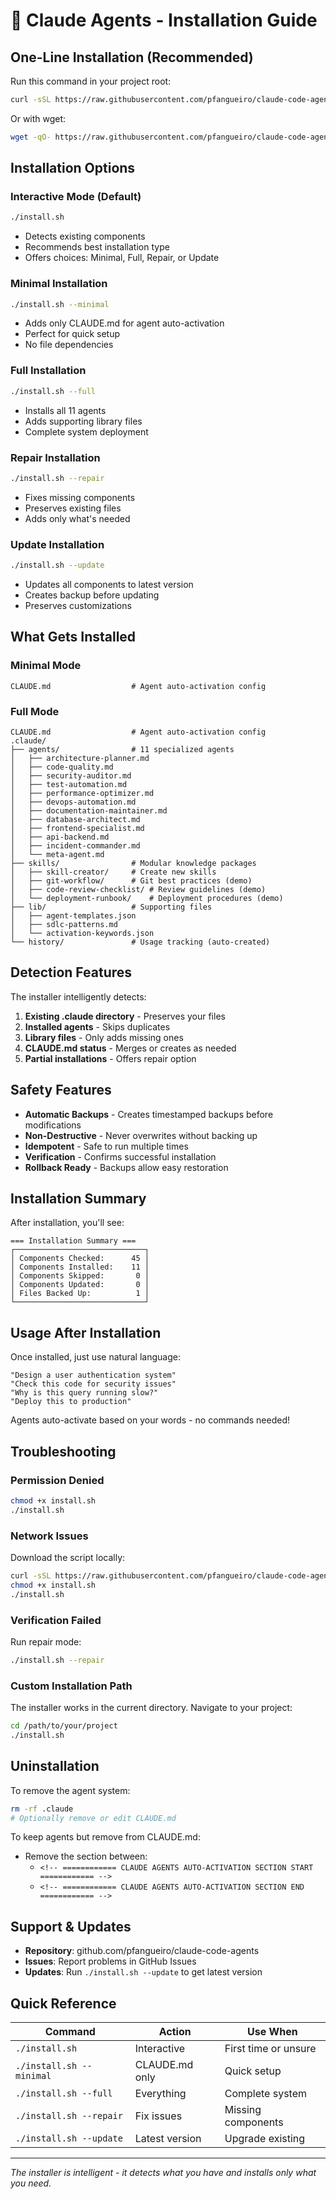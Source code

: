 # 🚀 Claude Agents - Installation Guide

## One-Line Installation (Recommended)

Run this command in your project root:

```bash
curl -sSL https://raw.githubusercontent.com/pfangueiro/claude-code-agents/main/install.sh | bash
```

Or with wget:

```bash
wget -qO- https://raw.githubusercontent.com/pfangueiro/claude-code-agents/main/install.sh | bash
```

## Installation Options

### Interactive Mode (Default)
```bash
./install.sh
```
- Detects existing components
- Recommends best installation type
- Offers choices: Minimal, Full, Repair, or Update

### Minimal Installation
```bash
./install.sh --minimal
```
- Adds only CLAUDE.md for agent auto-activation
- Perfect for quick setup
- No file dependencies

### Full Installation
```bash
./install.sh --full
```
- Installs all 11 agents
- Adds supporting library files
- Complete system deployment

### Repair Installation
```bash
./install.sh --repair
```
- Fixes missing components
- Preserves existing files
- Adds only what's needed

### Update Installation
```bash
./install.sh --update
```
- Updates all components to latest version
- Creates backup before updating
- Preserves customizations

## What Gets Installed

### Minimal Mode
```
CLAUDE.md                  # Agent auto-activation config
```

### Full Mode
```
CLAUDE.md                  # Agent auto-activation config
.claude/
├── agents/                # 11 specialized agents
│   ├── architecture-planner.md
│   ├── code-quality.md
│   ├── security-auditor.md
│   ├── test-automation.md
│   ├── performance-optimizer.md
│   ├── devops-automation.md
│   ├── documentation-maintainer.md
│   ├── database-architect.md
│   ├── frontend-specialist.md
│   ├── api-backend.md
│   ├── incident-commander.md
│   └── meta-agent.md
├── skills/                # Modular knowledge packages
│   ├── skill-creator/     # Create new skills
│   ├── git-workflow/      # Git best practices (demo)
│   ├── code-review-checklist/ # Review guidelines (demo)
│   └── deployment-runbook/    # Deployment procedures (demo)
├── lib/                   # Supporting files
│   ├── agent-templates.json
│   ├── sdlc-patterns.md
│   └── activation-keywords.json
└── history/               # Usage tracking (auto-created)
```

## Detection Features

The installer intelligently detects:

1. **Existing .claude directory** - Preserves your files
2. **Installed agents** - Skips duplicates
3. **Library files** - Only adds missing ones
4. **CLAUDE.md status** - Merges or creates as needed
5. **Partial installations** - Offers repair option

## Safety Features

- **Automatic Backups** - Creates timestamped backups before modifications
- **Non-Destructive** - Never overwrites without backing up
- **Idempotent** - Safe to run multiple times
- **Verification** - Confirms successful installation
- **Rollback Ready** - Backups allow easy restoration

## Installation Summary

After installation, you'll see:

```
=== Installation Summary ===
┌─────────────────────────────┐
│ Components Checked:      45 │
│ Components Installed:    11 │
│ Components Skipped:       0 │
│ Components Updated:       0 │
│ Files Backed Up:          1 │
└─────────────────────────────┘
```

## Usage After Installation

Once installed, just use natural language:

```
"Design a user authentication system"
"Check this code for security issues"
"Why is this query running slow?"
"Deploy this to production"
```

Agents auto-activate based on your words - no commands needed!

## Troubleshooting

### Permission Denied
```bash
chmod +x install.sh
./install.sh
```

### Network Issues
Download the script locally:
```bash
curl -sSL https://raw.githubusercontent.com/pfangueiro/claude-code-agents/main/install.sh > install.sh
chmod +x install.sh
./install.sh
```

### Verification Failed
Run repair mode:
```bash
./install.sh --repair
```

### Custom Installation Path
The installer works in the current directory. Navigate to your project:
```bash
cd /path/to/your/project
./install.sh
```

## Uninstallation

To remove the agent system:
```bash
rm -rf .claude
# Optionally remove or edit CLAUDE.md
```

To keep agents but remove from CLAUDE.md:
- Remove the section between:
  - `<!-- ============ CLAUDE AGENTS AUTO-ACTIVATION SECTION START ============ -->`
  - `<!-- ============ CLAUDE AGENTS AUTO-ACTIVATION SECTION END ============ -->`

## Support & Updates

- **Repository**: github.com/pfangueiro/claude-code-agents
- **Issues**: Report problems in GitHub Issues
- **Updates**: Run `./install.sh --update` to get latest version

## Quick Reference

| Command | Action | Use When |
|---------|--------|----------|
| `./install.sh` | Interactive | First time or unsure |
| `./install.sh --minimal` | CLAUDE.md only | Quick setup |
| `./install.sh --full` | Everything | Complete system |
| `./install.sh --repair` | Fix issues | Missing components |
| `./install.sh --update` | Latest version | Upgrade existing |

---

*The installer is intelligent - it detects what you have and installs only what you need.*
